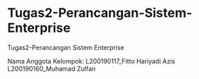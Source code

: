 # Tugas2-Perancangan-Sistem-Enterprise
Tugas2-Perancangan Sistem Enterprise

Nama Anggota Kelompok:
L200190117_Fitto Hariyadi Azis
L200190160_Muhamad Zulfan
